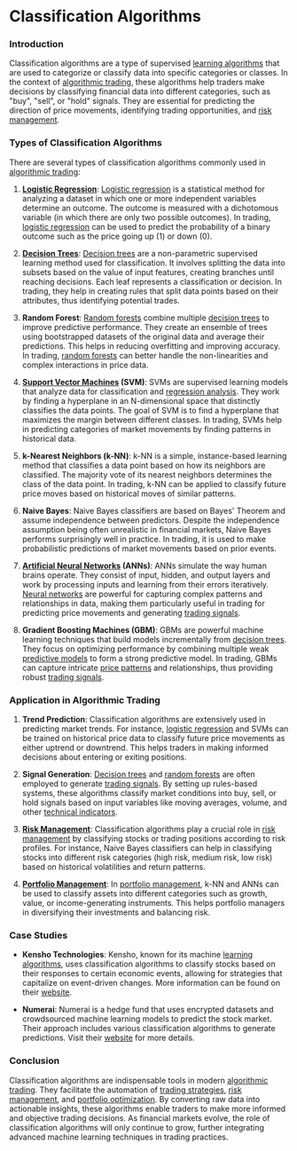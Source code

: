 # Classification Algorithms

### Introduction
Classification algorithms are a type of supervised [learning algorithms](../l/learning_algorithms_in_trading.md) that are used to categorize or classify data into specific categories or classes. In the context of [algorithmic trading](../a/algorithmic_trading.md), these algorithms help traders make decisions by classifying financial data into different categories, such as "buy", "sell", or "hold" signals. They are essential for predicting the direction of price movements, identifying trading opportunities, and [risk management](../r/risk_management.md).

### Types of Classification Algorithms

There are several types of classification algorithms commonly used in [algorithmic trading](../a/algorithmic_trading.md):

1. **[Logistic Regression](../l/logistic_regression_in_trading.md)**:
   [Logistic regression](../l/logistic_regression_in_trading.md) is a statistical method for analyzing a dataset in which one or more independent variables determine an outcome. The outcome is measured with a dichotomous variable (in which there are only two possible outcomes). In trading, [logistic regression](../l/logistic_regression_in_trading.md) can be used to predict the probability of a binary outcome such as the price going up (1) or down (0).

2. **[Decision Trees](../d/decision_trees.md)**:
   [Decision trees](../d/decision_trees.md) are a non-parametric supervised learning method used for classification. It involves splitting the data into subsets based on the value of input features, creating branches until reaching decisions. Each leaf represents a classification or decision. In trading, they help in creating rules that split data points based on their attributes, thus identifying potential trades.

3. **Random Forest**:
   [Random forests](../r/random_forests_in_trading.md) combine multiple [decision trees](../d/decision_trees.md) to improve predictive performance. They create an ensemble of trees using bootstrapped datasets of the original data and average their predictions. This helps in reducing overfitting and improving accuracy. In trading, [random forests](../r/random_forests_in_trading.md) can better handle the non-linearities and complex interactions in price data.

4. **[Support Vector Machines](../s/support_vector_machines_in_trading.md) (SVM)**:
   SVMs are supervised learning models that analyze data for classification and [regression analysis](../r/regression_analysis.md). They work by finding a hyperplane in an N-dimensional space that distinctly classifies the data points. The goal of SVM is to find a hyperplane that maximizes the margin between different classes. In trading, SVMs help in predicting categories of market movements by finding patterns in historical data.

5. **k-Nearest Neighbors (k-NN)**:
   k-NN is a simple, instance-based learning method that classifies a data point based on how its neighbors are classified. The majority vote of its nearest neighbors determines the class of the data point. In trading, k-NN can be applied to classify future price moves based on historical moves of similar patterns.

6. **Naive Bayes**:
   Naive Bayes classifiers are based on Bayes' Theorem and assume independence between predictors. Despite the independence assumption being often unrealistic in financial markets, Naive Bayes performs surprisingly well in practice. In trading, it is used to make probabilistic predictions of market movements based on prior events.

7. **[Artificial Neural Networks](../a/artificial_neural_networks.md) (ANNs)**:
   ANNs simulate the way human brains operate. They consist of input, hidden, and output layers and work by processing inputs and learning from their errors iteratively. [Neural networks](../n/neural_networks_in_trading.md) are powerful for capturing complex patterns and relationships in data, making them particularly useful in trading for predicting price movements and generating [trading signals](../t/trading_signals.md).

8. **Gradient Boosting Machines (GBM)**:
   GBMs are powerful machine learning techniques that build models incrementally from [decision trees](../d/decision_trees.md). They focus on optimizing performance by combining multiple weak [predictive models](../p/predictive_models_in_trading.md) to form a strong predictive model. In trading, GBMs can capture intricate [price patterns](../p/price_patterns.md) and relationships, thus providing robust [trading signals](../t/trading_signals.md).

### Application in Algorithmic Trading

1. **Trend Prediction**:
   Classification algorithms are extensively used in predicting market trends. For instance, [logistic regression](../l/logistic_regression_in_trading.md) and SVMs can be trained on historical price data to classify future price movements as either uptrend or downtrend. This helps traders in making informed decisions about entering or exiting positions.

2. **Signal Generation**:
   [Decision trees](../d/decision_trees.md) and [random forests](../r/random_forests_in_trading.md) are often employed to generate [trading signals](../t/trading_signals.md). By setting up rules-based systems, these algorithms classify market conditions into buy, sell, or hold signals based on input variables like moving averages, volume, and other [technical indicators](../t/technical_indicators.md).

3. **[Risk Management](../r/risk_management.md)**:
   Classification algorithms play a crucial role in [risk management](../r/risk_management.md) by classifying stocks or trading positions according to risk profiles. For instance, Naive Bayes classifiers can help in classifying stocks into different risk categories (high risk, medium risk, low risk) based on historical volatilities and return patterns.

4. **[Portfolio Management](../p/portfolio_management.md)**:
   In [portfolio management](../p/portfolio_management.md), k-NN and ANNs can be used to classify assets into different categories such as growth, value, or income-generating instruments. This helps portfolio managers in diversifying their investments and balancing risk.

### Case Studies

- **Kensho Technologies**: Kensho, known for its machine [learning algorithms](../l/learning_algorithms_in_trading.md), uses classification algorithms to classify stocks based on their responses to certain economic events, allowing for strategies that capitalize on event-driven changes. More information can be found on their [website](https://www.kensho.com).

- **Numerai**: Numerai is a hedge fund that uses encrypted datasets and crowdsourced machine learning models to predict the stock market. Their approach includes various classification algorithms to generate predictions. Visit their [website](https://numer.ai) for more details.

### Conclusion

Classification algorithms are indispensable tools in modern [algorithmic trading](../a/algorithmic_trading.md). They facilitate the automation of [trading strategies](../t/trading_strategies.md), [risk management](../r/risk_management.md), and [portfolio optimization](../p/portfolio_optimization.md). By converting raw data into actionable insights, these algorithms enable traders to make more informed and objective trading decisions. As financial markets evolve, the role of classification algorithms will only continue to grow, further integrating advanced machine learning techniques in trading practices.